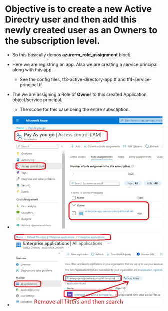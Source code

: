 # Objective is to create a new Active Directry user and then add this newly created user as an Owners to the subscription level.

- So this basically demos **azurerm_role_assignment** block.

- Here we are registring an app. Also we are creating a service principal along with this app. 
  - See the config files, tf3-active-directory-app.tf and tf4-service-principal.tf

- The we are assigning a Role of **Owner** to this created Application object/service principal. 
  - The scope for this case being the entire subsctiption.

- ![Created User](./images/20SubscriptionAccessControl10.jpg)

- ![Owner to Subscription](./images/20SubscriptionAccessControl20.jpg)


